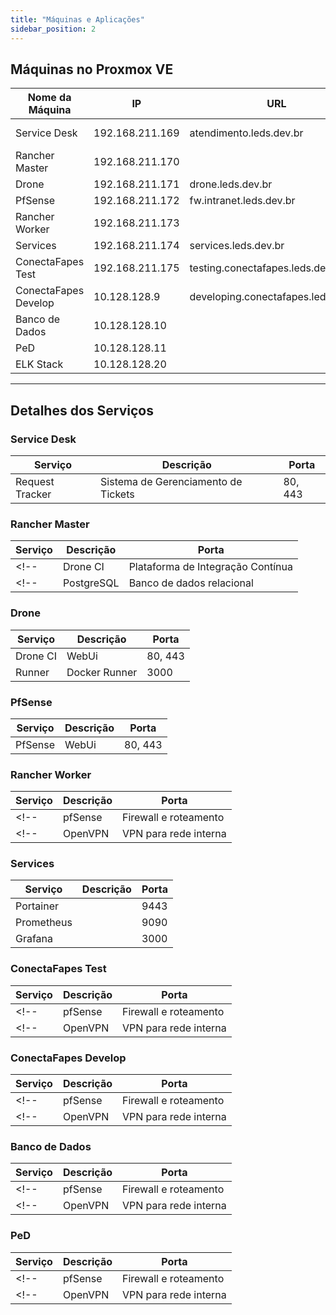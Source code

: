 ```yaml
---
title: "Máquinas e Aplicações"
sidebar_position: 2
---
```


## Máquinas no Proxmox VE

| Nome da Máquina    | IP              | URL             | Serviços                                 |
|--------------------|-----------------|-----------------|---------------------------------------------|
| Service Desk       | 192.168.211.169 | atendimento.leds.dev.br | [Sistema de Tickets](#servicedesk)              |
| Rancher Master     | 192.168.211.170 |  | [Kubernetes](#ranchermaster)              |
| Drone              | 192.168.211.171 | drone.leds.dev.br | [Drone CI](#drone)                |
| PfSense            | 192.168.211.172 | fw.intranet.leds.dev.br | [PfSense](#pfsense)                   |
| Rancher Worker     | 192.168.211.173 |  | [Kubernetes](#rancherworker)              |
| Services           | 192.168.211.174 | services.leds.dev.br | [Portainer](#services)                 |
| ConectaFapes Test  | 192.168.211.175 | testing.conectafapes.leds.dev.br | [Testing](#test)                 |
| ConectaFapes Develop | 10.128.128.9  | developing.conectafapes.leds.dev.br | [Developing](#develop)              | 
| Banco de Dados     | 10.128.128.10   |  | [Banco de Dados](#bancodedados)          |
| PeD                | 10.128.128.11   |  | [Jobs Paulo](#ped)              |
| ELK Stack                | 10.128.128.20   |  |          |

---
## Detalhes dos Serviços

<a id="servicedesk"></a>

### Service Desk 
| Serviço         | Descrição                           | Porta     |
|-----------------|-------------------------------------|-----------|
| Request Tracker | Sistema de Gerenciamento de Tickets | 80, 443   |


<a id="ranchermaster"></a>

### Rancher Master 
| Serviço        | Descrição                     | Porta     |
|----------------|-------------------------------|-----------|
<!-- | Drone CI       | Plataforma de Integração Contínua | 8000  | -->
<!-- | PostgreSQL     | Banco de dados relacional     | 5432      | -->


<a id="drone"></a>

### Drone 
| Serviço        | Descrição                     | Porta     |
|----------------|-------------------------------|-----------|
| Drone CI       | WebUi         | 80, 443   |
| Runner       | Docker Runner         | 3000   |


<a id="pfsense"></a>

### PfSense 
| Serviço        | Descrição                     | Porta     |
|----------------|-------------------------------|-----------|
| PfSense        | WebUi       | 80, 443   |

<a id="rancherworker"></a>

### Rancher Worker 
| Serviço        | Descrição                     | Porta     |
|----------------|-------------------------------|-----------|
<!-- | pfSense        | Firewall e roteamento         | 80, 443   | -->
<!-- | OpenVPN        | VPN para rede interna         | 1194      | -->


<a id="services"></a>

### Services 
| Serviço        | Descrição                     | Porta     |
|----------------|-------------------------------|-----------|
| Portainer |  | 9443 |
| Prometheus |  | 9090 |
| Grafana |  | 3000 |


<a id="test"></a>

### ConectaFapes Test
| Serviço        | Descrição                     | Porta     |
|----------------|-------------------------------|-----------|
<!-- | pfSense        | Firewall e roteamento         | 80, 443   | -->
<!-- | OpenVPN        | VPN para rede interna         | 1194      | -->


<a id="develop"></a>

### ConectaFapes Develop 
| Serviço        | Descrição                     | Porta     |
|----------------|-------------------------------|-----------|
<!-- | pfSense        | Firewall e roteamento         | 80, 443   | -->
<!-- | OpenVPN        | VPN para rede interna         | 1194      | -->


<a id="bancodedados"></a>

### Banco de Dados
| Serviço        | Descrição                     | Porta     |
|----------------|-------------------------------|-----------|
<!-- | pfSense        | Firewall e roteamento         | 80, 443   | -->
<!-- | OpenVPN        | VPN para rede interna         | 1194      | -->


<a id="ped"></a>

### PeD 
| Serviço        | Descrição                     | Porta     |
|----------------|-------------------------------|-----------|
<!-- | pfSense        | Firewall e roteamento         | 80, 443   | -->
<!-- | OpenVPN        | VPN para rede interna         | 1194      | -->

